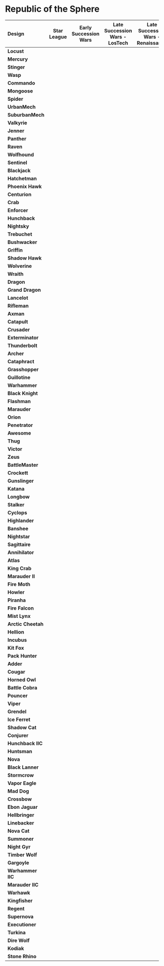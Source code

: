 # Republic of the Sphere

| Design | Star League | Early Succession Wars | Late Succession Wars - LosTech | Late Succession Wars - Renaissance | Clan Invasion | Civil War | Jihad | Early Republic | Late Republic | Dark Ages |
| :--- | :---: | :---: | :---: | :---: | :---: | :---: | :---: | :---: | :---: | :---: |
| **Locust** |     |     |     |     |     |     |     |  ●  |  ●  |  ●  |
| **Mercury** |     |     |     |     |     |     |     |  ●  |  ●  |  ●  |
| **Stinger** |     |     |     |     |     |     |     |  ●  |  ●  |  ●  |
| **Wasp** |     |     |     |     |     |     |     |  ●  |  ●  |  ●  |
| **Commando** |     |     |     |     |     |     |     |  ●  |  ●  |     |
| **Mongoose** |     |     |     |     |     |     |     |  ●  |  ●  |  ●  |
| **Spider** |     |     |     |     |     |     |     |  ●  |  ●  |  ●  |
| **UrbanMech** |     |     |     |     |     |     |     |  ●  |  ●  |  ●  |
| **SuburbanMech** |     |     |     |     |     |     |     |     |     |     |
| **Valkyrie** |     |     |     |     |     |     |     |  ●  |  ●  |  ●  |
| **Jenner** |     |     |     |     |     |     |     |  ●  |  ●  |  ●  |
| **Panther** |     |     |     |     |     |     |     |  ●  |  ●  |  ●  |
| **Raven** |     |     |     |     |     |     |     |     |     |     |
| **Wolfhound** |     |     |     |     |     |     |     |  ●  |  ●  |  ●  |
| **Sentinel** |     |     |     |     |     |     |     |     |     |     |
| **Blackjack** |     |     |     |     |     |     |     |  ●  |  ●  |  ●  |
| **Hatchetman** |     |     |     |     |     |     |     |  ●  |  ●  |  ●  |
| **Phoenix Hawk** |     |     |     |     |     |     |     |  ●  |  ●  |  ●  |
| **Centurion** |     |     |     |     |     |     |     |  ●  |  ●  |  ●  |
| **Crab** |     |     |     |     |     |     |     |  ●  |  ●  |  ●  |
| **Enforcer** |     |     |     |     |     |     |     |     |     |     |
| **Hunchback** |     |     |     |     |     |     |     |  ●  |  ●  |  ●  |
| **Nightsky** |     |     |     |     |     |     |     |  ●  |  ●  |  ●  |
| **Trebuchet** |     |     |     |     |     |     |     |  ●  |  ●  |  ●  |
| **Bushwacker** |     |     |     |     |     |     |     |  ●  |  ●  |  ●  |
| **Griffin** |     |     |     |     |     |     |     |  ●  |  ●  |  ●  |
| **Shadow Hawk** |     |     |     |     |     |     |     |  ●  |  ●  |  ●  |
| **Wolverine** |     |     |     |     |     |     |     |  ●  |  ●  |  ●  |
| **Wraith** |     |     |     |     |     |     |     |     |     |     |
| **Dragon** |     |     |     |     |     |     |     |     |     |     |
| **Grand Dragon** |     |     |     |     |     |     |     |  ●  |  ●  |  ●  |
| **Lancelot** |     |     |     |     |     |     |     |     |     |     |
| **Rifleman** |     |     |     |     |     |     |     |  ●  |  ●  |  ●  |
| **Axman** |     |     |     |     |     |     |     |  ●  |  ●  |  ●  |
| **Catapult** |     |     |     |     |     |     |     |     |     |     |
| **Crusader** |     |     |     |     |     |     |     |  ●  |  ●  |  ●  |
| **Exterminator** |     |     |     |     |     |     |     |     |     |  ●  |
| **Thunderbolt** |     |     |     |     |     |     |     |  ●  |  ●  |  ●  |
| **Archer** |     |     |     |     |     |     |     |  ●  |  ●  |  ●  |
| **Cataphract** |     |     |     |     |     |     |     |     |     |  ●  |
| **Grasshopper** |     |     |     |     |     |     |     |  ●  |  ●  |  ●  |
| **Guillotine** |     |     |     |     |     |     |     |  ●  |  ●  |  ●  |
| **Warhammer** |     |     |     |     |     |     |     |  ●  |  ●  |  ●  |
| **Black Knight** |     |     |     |     |     |     |     |  ●  |  ●  |  ●  |
| **Flashman** |     |     |     |     |     |     |     |  ●  |     |     |
| **Marauder** |     |     |     |     |     |     |     |  ●  |  ●  |  ●  |
| **Orion** |     |     |     |     |     |     |     |  ●  |  ●  |  ●  |
| **Penetrator** |     |     |     |     |     |     |     |     |     |     |
| **Awesome** |     |     |     |     |     |     |     |  ●  |  ●  |  ●  |
| **Thug** |     |     |     |     |     |     |     |  ●  |  ●  |  ●  |
| **Victor** |     |     |     |     |     |     |     |  ●  |  ●  |  ●  |
| **Zeus** |     |     |     |     |     |     |     |  ●  |  ●  |  ●  |
| **BattleMaster** |     |     |     |     |     |     |     |  ●  |  ●  |  ●  |
| **Crockett** |     |     |     |     |     |     |     |     |     |     |
| **Gunslinger** |     |     |     |     |     |     |     |  ●  |  ●  |  ●  |
| **Katana** |     |     |     |     |     |     |     |     |     |     |
| **Longbow** |     |     |     |     |     |     |     |  ●  |  ●  |  ●  |
| **Stalker** |     |     |     |     |     |     |     |  ●  |  ●  |  ●  |
| **Cyclops** |     |     |     |     |     |     |     |  ●  |  ●  |  ●  |
| **Highlander** |     |     |     |     |     |     |     |  ●  |  ●  |  ●  |
| **Banshee** |     |     |     |     |     |     |     |     |     |     |
| **Nightstar** |     |     |     |     |     |     |     |  ●  |  ●  |     |
| **Sagittaire** |     |     |     |     |     |     |     |  ●  |  ●  |  ●  |
| **Annihilator** |     |     |     |     |     |     |     |  ●  |  ●  |  ●  |
| **Atlas** |     |     |     |     |     |     |     |  ●  |  ●  |  ●  |
| **King Crab** |     |     |     |     |     |     |     |  ●  |  ●  |  ●  |
| **Marauder II** |     |     |     |     |     |     |     |  ●  |  ●  |  ●  |
| **Fire Moth** |     |     |     |     |     |     |     |     |     |     |
| **Howler** |     |     |     |     |     |     |     |     |     |     |
| **Piranha** |     |     |     |     |     |     |     |     |     |     |
| **Fire Falcon** |     |     |     |     |     |     |     |     |     |     |
| **Mist Lynx** |     |     |     |     |     |     |     |     |     |     |
| **Arctic Cheetah** |     |     |     |     |     |     |     |  ●  |  ●  |  ●  |
| **Hellion** |     |     |     |     |     |     |     |     |     |     |
| **Incubus** |     |     |     |     |     |     |     |     |     |  ●  |
| **Kit Fox** |     |     |     |     |     |     |     |     |     |     |
| **Pack Hunter** |     |     |     |     |     |     |     |     |     |     |
| **Adder** |     |     |     |     |     |     |     |  ●  |  ●  |  ●  |
| **Cougar** |     |     |     |     |     |     |     |  ●  |  ●  |  ●  |
| **Horned Owl** |     |     |     |     |     |     |     |     |     |     |
| **Battle Cobra** |     |     |     |     |     |     |     |     |     |     |
| **Pouncer** |     |     |     |     |     |     |     |     |     |     |
| **Viper** |     |     |     |     |     |     |     |  ●  |  ●  |  ●  |
| **Grendel** |     |     |     |     |     |     |     |     |     |     |
| **Ice Ferret** |     |     |     |     |     |     |     |     |     |     |
| **Shadow Cat** |     |     |     |     |     |     |     |  ●  |  ●  |  ●  |
| **Conjurer** |     |     |     |     |     |     |     |  ●  |  ●  |  ●  |
| **Hunchback IIC** |     |     |     |     |     |     |     |     |     |     |
| **Huntsman** |     |     |     |     |     |     |     |  ●  |  ●  |  ●  |
| **Nova** |     |     |     |     |     |     |     |  ●  |  ●  |  ●  |
| **Black Lanner** |     |     |     |     |     |     |     |     |     |     |
| **Stormcrow** |     |     |     |     |     |     |     |     |     |     |
| **Vapor Eagle** |     |     |     |     |     |     |     |     |     |  ●  |
| **Mad Dog** |     |     |     |     |     |     |     |  ●  |  ●  |  ●  |
| **Crossbow** |     |     |     |     |     |     |     |     |     |     |
| **Ebon Jaguar** |     |     |     |     |     |     |     |     |     |     |
| **Hellbringer** |     |     |     |     |     |     |     |     |     |  ●  |
| **Linebacker** |     |     |     |     |     |     |     |     |     |     |
| **Nova Cat** |     |     |     |     |     |     |     |  ●  |  ●  |  ●  |
| **Summoner** |     |     |     |     |     |     |     |  ●  |  ●  |  ●  |
| **Night Gyr** |     |     |     |     |     |     |     |     |     |     |
| **Timber Wolf** |     |     |     |     |     |     |     |  ●  |  ●  |  ●  |
| **Gargoyle** |     |     |     |     |     |     |     |     |     |     |
| **Warhammer IIC** |     |     |     |     |     |     |     |  ●  |  ●  |  ●  |
| **Marauder IIC** |     |     |     |     |     |     |     |     |     |     |
| **Warhawk** |     |     |     |     |     |     |     |     |     |     |
| **Kingfisher** |     |     |     |     |     |     |     |  ●  |  ●  |     |
| **Regent** |     |     |     |     |     |     |     |     |     |  ●  |
| **Supernova** |     |     |     |     |     |     |     |  ●  |  ●  |  ●  |
| **Executioner** |     |     |     |     |     |     |     |  ●  |  ●  |  ●  |
| **Turkina** |     |     |     |     |     |     |     |     |     |     |
| **Dire Wolf** |     |     |     |     |     |     |     |  ●  |  ●  |  ●  |
| **Kodiak** |     |     |     |     |     |     |     |  ●  |  ●  |  ●  |
| **Stone Rhino** |     |     |     |     |     |     |     |     |     |     |

